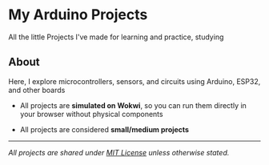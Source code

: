 # My Arduino Projects
All the little Projects I've made for learning and practice, studying
## About

Here, I explore microcontrollers, sensors, and circuits using Arduino, ESP32, and other boards  

- All projects are **simulated on Wokwi**, so you can run them directly in your browser without physical components

- All projects are considered **small/medium projects**

---
*All projects are shared under [MIT License](LICENSE) unless otherwise stated.*
